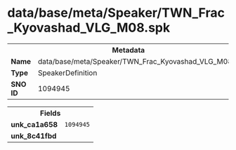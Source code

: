 <h1>data/base/meta/Speaker/TWN_Frac_Kyovashad_VLG_M08.spk</h1><table><tr><th colspan="100%">Metadata</th></tr><tr><td><b>Name</b></td><td>data/base/meta/Speaker/TWN_Frac_Kyovashad_VLG_M08.spk</td></tr><tr><td><b>Type</b></td><td>SpeakerDefinition</td></tr><tr><td><b>SNO ID</b></td><td>1094945</td></tr></table>

<table><tr><th colspan="100%">Fields</th></tr><tr><td><b>unk_ca1a658</b></td><td><code>1094945</code></td></tr><tr><td><b>unk_8c41fbd</b></td><td></td></tr></table>

